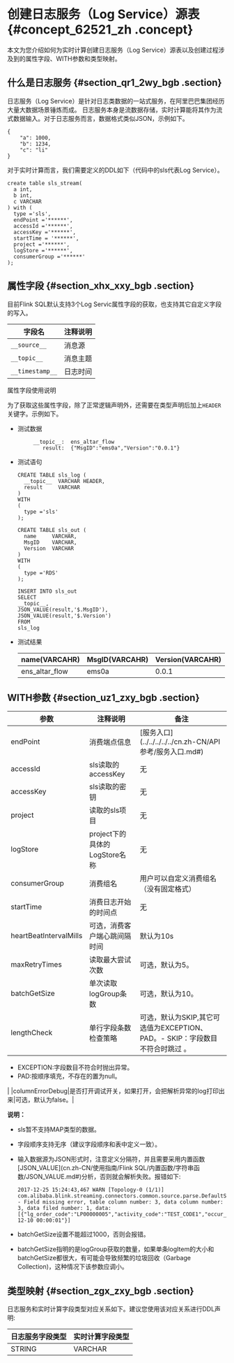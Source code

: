 # 创建日志服务（Log Service）源表 {#concept_62521_zh .concept}

本文为您介绍如何为实时计算创建日志服务（Log Service）源表以及创建过程涉及到的属性字段、WITH参数和类型映射。

## 什么是日志服务 {#section_qr1_2wy_bgb .section}

日志服务（Log Service）是针对日志类数据的一站式服务，在阿里巴巴集团经历大量大数据场景锤炼而成。 日志服务本身是流数据存储，实时计算能将其作为流式数据输入。对于日志服务而言，数据格式类似JSON，示例如下。

```language-json
{
	"a": 1000,
	"b": 1234,
	"c": "li"
}

```

对于实时计算而言，我们需要定义的DDL如下（代码中的sls代表Log Service）。

```language-sql
create table sls_stream(
  a int,
  b int,
  c VARCHAR
) with (
  type ='sls',  
  endPoint ='******',
  accessId ='******',
  accessKey ='******',
  startTime = '******',
  project ='******',
  logStore ='******',
  consumerGroup ='******'
);

```

## 属性字段 {#section_xhx_xxy_bgb .section}

目前Flink SQL默认支持3个Log Servic属性字段的获取，也支持其它自定义字段的写入。

|字段名|注释说明|
|---|----|
| `__source__` |消息源|
| `__topic__` |消息主题|
| `__timestamp__` |日志时间|

属性字段使用说明

为了获取这些属性字段，除了正常逻辑声明外，还需要在类型声明后加上`HEADER`关键字。示例如下。

-   测试数据

    ```
         __topic__:  ens_altar_flow  
            result:  {"MsgID":"ems0a","Version":"0.0.1"}
    
    ```

-   测试语句

    ```language-sql
    CREATE TABLE sls_log (
      __topic__  VARCHAR HEADER,
      result     VARCHAR  
    )
    WITH
    (
      type ='sls'
    );
    
    CREATE TABLE sls_out (
      name     VARCHAR,
      MsgID    VARCHAR,
      Version  VARCHAR 
    )
    WITH
    (
      type ='RDS'
    );
    
    INSERT INTO sls_out
    SELECT 
    __topic__,
    JSON_VALUE(result,'$.MsgID'),
    JSON_VALUE(result,'$.Version')
    FROM
    sls_log
    
    ```

-   测试结果

    |name\(VARCAHR\)|MsgID\(VARCAHR\)|Version\(VARCAHR\)|
    |---------------|----------------|------------------|
    |ens\_altar\_flow|ems0a|0.0.1|


## WITH参数 {#section_uz1_zxy_bgb .section}

|参数|注释说明|备注|
|--|----|--|
|endPoint|消费端点信息| [服务入口](../../../../../cn.zh-CN/API 参考/服务入口.md#)|
|accessId|sls读取的accessKey|无|
|accessKey|sls读取的密钥|无|
|project|读取的sls项目|无|
|logStore|project下的具体的LogStore名称|无|
|consumerGroup|消费组名|用户可以自定义消费组名（没有固定格式）|
|startTime|消费日志开始的时间点|无|
|heartBeatIntervalMills|可选，消费客户端心跳间隔时间|默认为10s|
|maxRetryTimes|读取最大尝试次数|可选，默认为5。|
|batchGetSize|单次读取logGroup条数|可选，默认为10。|
|lengthCheck|单行字段条数检查策略|可选，默认为SKIP,其它可选值为EXCEPTION、PAD。-   SKIP：字段数目不符合时跳过 。
-   EXCEPTION:字段数目不符合时抛出异常。
-   PAD:按顺序填充，不存在的置为null。

|
|columnErrorDebug|是否打开调试开关，如果打开，会把解析异常的log打印出来|可选，默认为false。|

**说明：** 

-   sls暂不支持MAP类型的数据。
-   字段顺序支持无序（建议字段顺序和表中定义一致）。
-   输入数据源为JSON形式时，注意定义分隔符，并且需要采用内置函数[JSON\_VALUE](cn.zh-CN/使用指南/Flink SQL/内置函数/字符串函数/JSON_VALUE.md#)分析，否则就会解析失败。报错如下:

    ```
    2017-12-25 15:24:43,467 WARN [Topology-0 (1/1)] com.alibaba.blink.streaming.connectors.common.source.parse.DefaultSourceCollector - Field missing error, table column number: 3, data column number: 3, data filed number: 1, data: [{"lg_order_code":"LP00000005","activity_code":"TEST_CODE1","occur_time":"2017-12-10 00:00:01"}]
    
    ```

-   batchGetSize设置不能超过1000，否则会报错。
-   batchGetSize指明的是logGroup获取的数量，如果单条logItem的大小和batchGetSize都很大，有可能会导致频繁的垃圾回收（Garbage Collection\)，这种情况下该参数应调小。

## 类型映射 {#section_zgx_zxy_bgb .section}

日志服务和实时计算字段类型对应关系如下。建议您使用该对应关系进行DDL声明:

|日志服务字段类型|实时计算字段类型|
|--------|--------|
|STRING|VARCHAR|

